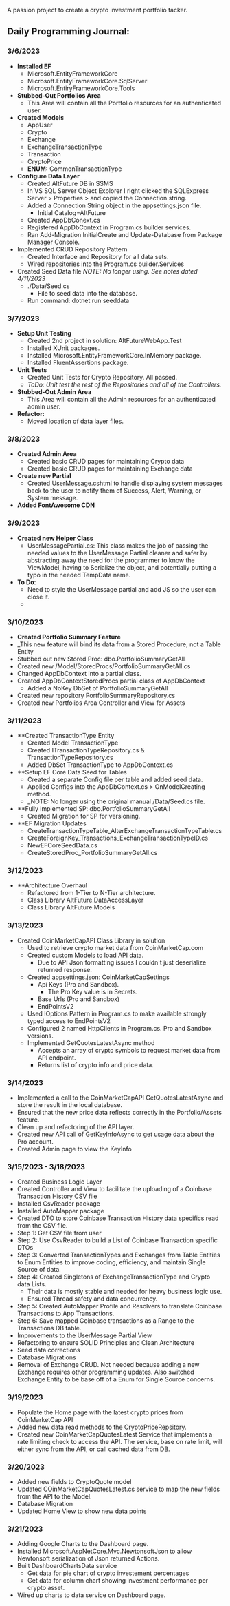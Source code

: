 
 A passion project to create a crypto investment portfolio tacker.

 ## Daily Programming Journal:
 
### 3/6/2023 

- **Installed EF**
  - Microsoft.EntityFrameworkCore 
  - Microsoft.EntityFrameworkCore.SqlServer 
  - Microsoft.EntiryFrameworkCore.Tools 
- **Stubbed-Out Portfolios Area**
  - This Area will contain all the Portfolio resources for an authenticated user. 
- **Created Models**
  - AppUser 
  - Crypto 
  - Exchange 
  - ExchangeTransactionType 
  - Transaction 
  - CryptoPrice 
  - **ENUM:** CommonTransactionType 
- **Configure Data Layer**
  - Created AltFuture DB in SSMS 
  - In VS SQL Server Object Explorer I right clicked the SQLExpress Server > Properties > and copied the Connection string. 
  - Added a Connection String object in the appsettings.json file. 
    - Initial Catalog=AltFuture 
  - Created AppDbConext.cs 
  - Registered AppDbContext in Program.cs builder services. 
  - Ran Add-Migration InitialCreate and Update-Database from Package Manager Console. 
- Implemented CRUD Repository Pattern 
  - Created Interface and Repository for all data sets. 
  - Wired repositories into the Program.cs builder.Services  
- Created Seed Data file _NOTE: No longer using. See notes dated 4/11/2023_
  - ./Data/Seed.cs 
    - File to seed data into the database. 
  - Run command: dotnet run seeddata 
 
 
### 3/7/2023
- **Setup Unit Testing**
  - Created 2nd project in solution: AltFutureWebApp.Test
  - Installed XUnit packages.
  - Installed Microsoft.EntityFrameworkCore.InMemory package.
  - Installed FluentAssertions package.
- **Unit Tests**
  - Created Unit Tests for Crypto Repository. All passed.
  - *ToDo: Unit test the rest of the Repositories and all of the Controllers.*
- **Stubbed-Out Admin Area**
  - This Area will contain all the Admin resources for an authenticated admin user.  
- **Refactor:**
  - Moved location of data layer files.

### 3/8/2023
- **Created Admin Area**
	- Created basic CRUD pages for maintaining Crypto data
	- Created basic CRUD pages for maintaining Exchange data
- **Create new Partial**
	- Created UserMessage.cshtml to handle displaying system messages back to the user to notify them of Success, Alert, Warning, or System message.
-  **Added FontAwesome CDN**

### 3/9/2023
- **Created new Helper Class**
    - UserMessagePartial.cs: This class makes the job of passing the needed values to the UserMessage Partial cleaner and safer by abstracting away the need for the programmer to know the ViewModel, having to Serialize the object, and potentially putting a typo in the needed TempData name.
- **To Do**:
	- Need to style the UserMessage partial and add JS so the user can close it.
	- 
### 3/10/2023
-  **Created Portfolio Summary Feature**
  - _This new feature will bind its data from a Stored Procedure, not a Table Entity
  - Stubbed out new Stored Proc: dbo.PortfolioSummaryGetAll
  - Created new /Model/StoredProcs/PortfolioSummaryGetAll.cs
  - Changed AppDbContext into a partial class.
  - Created AppDbContextStoredProcs partial class of AppDbContext
    - Added a NoKey DbSet of PortfolioSummaryGetAll
  - Created new repository PortfolioSummaryRepository.cs
  - Created new Portfolios Area Controller and View for Assets

### 3/11/2023
- **Created TransactionType Entity
	- Created Model TransactionType
	- Created ITransactionTypeRepository.cs & TransactionTypeRepository.cs
	- Added DbSet TransactionType to AppDbContext.cs
- **Setup EF Core Data Seed for Tables
	- Created a separate Config file per table and added seed data.
	- Applied Configs into the AppDbContext.cs > OnModelCreating method.
	- _NOTE: No longer using the original manual /Data/Seed.cs file.
- **Fully implemented SP: dbo.PortfolioSummaryGetAll
	- Created Migration for SP for versioning.
- **EF Migration Updates
	- CreateTransactionTypeTable_AlterExchangeTransactionTypeTable.cs
	- CreateForeignKey_Transactions_ExchangeTransactionTypeID.cs
	- NewEFCoreSeedData.cs
	- CreateStoredProc_PortfolioSummaryGetAll.cs
### 3/12/2023
- **Architecture Overhaul
	- Refactored from 1-Tier to N-Tier architecture.
	- Class Library AltFuture.DataAccessLayer
	- Class Library AltFuture.Models
### 3/13/2023
- Created CoinMarketCapAPI Class Library in solution
	- Used to retrieve crypto market data from CoinMarketCap.com
	- Created custom Models to load API data.
		- Due to API Json formatting issues I couldn't just deserialize returned response.
	- Created appsettings.json: CoinMarketCapSettings
		- Api Keys (Pro and Sandbox).
			- The Pro Key value is in Secrets.
		- Base Urls (Pro and Sandbox)
		- EndPointsV2
	- Used IOptions Pattern in Program.cs to make available strongly typed access to EndPointsV2
	- Configured 2 named HttpClients in Program.cs. Pro and Sandbox versions.
	- Implemented GetQuotesLatestAsync method
		- Accepts an array of crypto symbols to request market data from API endpoint.
		- Returns list of crypto info and price data.
### 3/14/2023
- Implemented a call to the CoinMarketCapAPI GetQuotesLatestAsync and store the result in the local database.
- Ensured that the new price data reflects correctly in the Portfolio/Assets feature.
- Clean up and refactoring of the API layer.
- Created new API call of GetKeyInfoAsync to get usage data about the Pro account.
- Created Admin page to view the KeyInfo

### 3/15/2023 - 3/18/2023
- Created Business Logic Layer
- Created Controller and View to facilitate the uploading of a Coinbase Transaction History CSV file
- Installed CsvReader package
- Installed AutoMapper package
- Created DTO to store Coinbase Transaction History data specifics read from the CSV file.
- Step 1: Get CSV file from user
- Step 2: Use CsvReader to build a List of Coinbase Transaction specific DTOs
- Step 3: Converted TransactionTypes and Exchanges from Table Entities to Enum Entities to improve coding, efficiency, and maintain Single Source of data.
- Step 4: Created Singletons of ExchangeTransactionType and Crypto data Lists.
	- Their data is mostly stable and needed for heavy business logic use.
	- Ensured Thread safety and data concurrency.
- Step 5: Created AutoMapper Profile and Resolvers to translate Coinbase Transactions to App Transactions.
- Step 6: Save mapped Coinbase transactions as a Range to the Transactions DB table.
- Improvements to the UserMessage Partial View
- Refactoring to ensure SOLID Principles and Clean Architecture
- Seed data corrections
- Database Migrations
- Removal of Exchange CRUD. Not needed because adding a new Exchange requires other programming updates. Also switched Exchange Entity to be base off of a Enum for Single Source concerns.

### 3/19/2023
- Populate the Home page with the latest crypto prices from CoinMarketCap API
- Added new data read methods to the CryptoPriceRepsitory.
- Created new CoinMarketCapQuotesLatest Service that implements a rate limiting check to access the API. The service, base on rate limit, will either sync from the API, or call cached data from DB.


### 3/20/2023
- Added new fields to CryptoQuote model
- Updated COinMarketCapQuotesLatest.cs service to map the new fields from the API to the Model.
- Database Migration
- Updated Home View to show new data points


### 3/21/2023
- Adding Google Charts to the Dashboard page.
- Installed Microsoft.AspNetCore.Mvc.NewtonsoftJson to allow Newtonsoft serialization of Json returned Actions.
- Built DashboardChartsData service
	- Get data for pie chart of crypto investement percentages
	- Get data for column chart showing investment performance per crypto asset.
- Wired up charts to data service on Dashboard page.